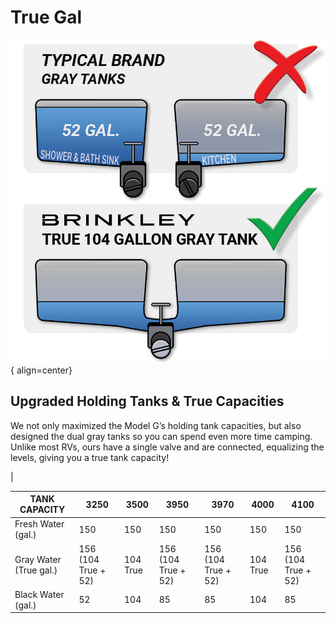 # True Gal

![True Gal](../assests/Brinkley-RV-Toy-Haulers-Model-G-True-Gray-Tank-Capacities.jpg){ align=center}

## Upgraded Holding Tanks & True Capacities
We not only maximized the Model G’s holding tank capacities, but also designed the dual gray tanks so you can spend even more time camping. Unlike most RVs, ours have a single valve and are connected, equalizing the levels, giving you a true tank capacity!

|


| **TANK CAPACITY** | **3250** | **3500** | **3950** | **3970** | **4000** | **4100** |
|---------------|------|------|------|------|------|------|
| Fresh Water (gal.) | 150  | 150  | 150  | 150  | 150  | 150  |
| Gray Water (True gal.) | 156 (104 True + 52) | 104 True | 156 (104 True + 52) | 156 (104 True + 52) | 104 True | 156 (104 True + 52) |
| Black Water (gal.) | 52   | 104  | 85   | 85   | 104  | 85   |